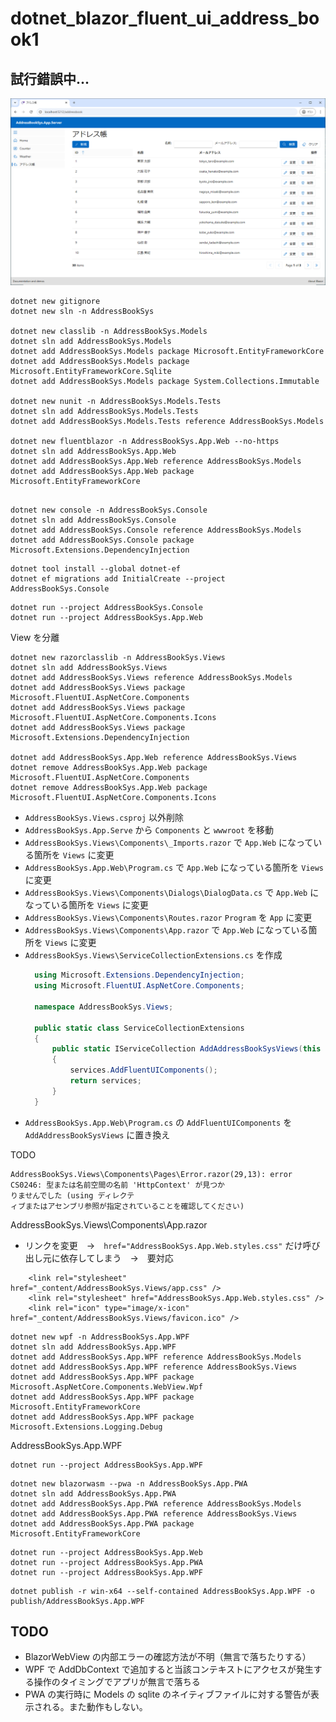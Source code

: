 # dotnet_blazor_fluent_ui_address_book1

## 試行錯誤中...

![alt text](images/README/image.png)

```
dotnet new gitignore
dotnet new sln -n AddressBookSys

dotnet new classlib -n AddressBookSys.Models
dotnet sln add AddressBookSys.Models
dotnet add AddressBookSys.Models package Microsoft.EntityFrameworkCore
dotnet add AddressBookSys.Models package Microsoft.EntityFrameworkCore.Sqlite
dotnet add AddressBookSys.Models package System.Collections.Immutable

dotnet new nunit -n AddressBookSys.Models.Tests
dotnet sln add AddressBookSys.Models.Tests
dotnet add AddressBookSys.Models.Tests reference AddressBookSys.Models

dotnet new fluentblazor -n AddressBookSys.App.Web --no-https
dotnet sln add AddressBookSys.App.Web
dotnet add AddressBookSys.App.Web reference AddressBookSys.Models
dotnet add AddressBookSys.App.Web package Microsoft.EntityFrameworkCore


```

```
dotnet new console -n AddressBookSys.Console
dotnet sln add AddressBookSys.Console
dotnet add AddressBookSys.Console reference AddressBookSys.Models
dotnet add AddressBookSys.Console package Microsoft.Extensions.DependencyInjection
```

```
dotnet tool install --global dotnet-ef
dotnet ef migrations add InitialCreate --project AddressBookSys.Console
```

```
dotnet run --project AddressBookSys.Console
dotnet run --project AddressBookSys.App.Web
```

View を分離
```
dotnet new razorclasslib -n AddressBookSys.Views
dotnet sln add AddressBookSys.Views
dotnet add AddressBookSys.Views reference AddressBookSys.Models
dotnet add AddressBookSys.Views package Microsoft.FluentUI.AspNetCore.Components
dotnet add AddressBookSys.Views package Microsoft.FluentUI.AspNetCore.Components.Icons
dotnet add AddressBookSys.Views package Microsoft.Extensions.DependencyInjection

dotnet add AddressBookSys.App.Web reference AddressBookSys.Views
dotnet remove AddressBookSys.App.Web package Microsoft.FluentUI.AspNetCore.Components
dotnet remove AddressBookSys.App.Web package Microsoft.FluentUI.AspNetCore.Components.Icons
```
* `AddressBookSys.Views.csproj` 以外削除
* `AddressBookSys.App.Serve` から `Components` と `wwwroot` を移動
* `AddressBookSys.Views\Components\_Imports.razor` で `App.Web` になっている箇所を `Views` に変更
* `AddressBookSys.App.Web\Program.cs` で `App.Web` になっている箇所を `Views` に変更
* `AddressBookSys.Views\Components\Dialogs\DialogData.cs` で `App.Web` になっている箇所を `Views` に変更
* `AddressBookSys.Views\Components\Routes.razor` `Program` を `App` に変更
* `AddressBookSys.Views\Components\App.razor` で `App.Web` になっている箇所を `Views` に変更
* `AddressBookSys.Views\ServiceCollectionExtensions.cs` を作成
  ```cs
    using Microsoft.Extensions.DependencyInjection;
    using Microsoft.FluentUI.AspNetCore.Components;

    namespace AddressBookSys.Views;

    public static class ServiceCollectionExtensions
    {
        public static IServiceCollection AddAddressBookSysViews(this IServiceCollection services)
        {
            services.AddFluentUIComponents();
            return services;
        }
    }
  ```
* `AddressBookSys.App.Web\Program.cs` の `AddFluentUIComponents` を `AddAddressBookSysViews` に置き換え

TODO
```
AddressBookSys.Views\Components\Pages\Error.razor(29,13): error CS0246: 型または名前空間の名前 'HttpContext' が見つか
りませんでした (using ディレクテ
ィブまたはアセンブリ参照が指定されていることを確認してください)
```

AddressBookSys.Views\Components\App.razor  
* リンクを変更　→　`href="AddressBookSys.App.Web.styles.css"` だけ呼び出し元に依存してしまう　→　要対応
```
    <link rel="stylesheet" href="_content/AddressBookSys.Views/app.css" />
    <link rel="stylesheet" href="AddressBookSys.App.Web.styles.css" />
    <link rel="icon" type="image/x-icon" href="_content/AddressBookSys.Views/favicon.ico" />
```


```
dotnet new wpf -n AddressBookSys.App.WPF
dotnet sln add AddressBookSys.App.WPF
dotnet add AddressBookSys.App.WPF reference AddressBookSys.Models
dotnet add AddressBookSys.App.WPF reference AddressBookSys.Views
dotnet add AddressBookSys.App.WPF package Microsoft.AspNetCore.Components.WebView.Wpf
dotnet add AddressBookSys.App.WPF package Microsoft.EntityFrameworkCore
dotnet add AddressBookSys.App.WPF package Microsoft.Extensions.Logging.Debug
```
<Project Sdk="Microsoft.NET.Sdk.Razor">
<RootNamespace>AddressBookSys.App.WPF</RootNamespace>

```
dotnet run --project AddressBookSys.App.WPF
```

```
dotnet new blazorwasm --pwa -n AddressBookSys.App.PWA
dotnet sln add AddressBookSys.App.PWA
dotnet add AddressBookSys.App.PWA reference AddressBookSys.Models
dotnet add AddressBookSys.App.PWA reference AddressBookSys.Views
dotnet add AddressBookSys.App.PWA package Microsoft.EntityFrameworkCore
```

```
dotnet run --project AddressBookSys.App.Web
dotnet run --project AddressBookSys.App.PWA
dotnet run --project AddressBookSys.App.WPF
```

```
dotnet publish -r win-x64 --self-contained AddressBookSys.App.WPF -o publish/AddressBookSys.App.WPF
```

## TODO
* BlazorWebView の内部エラーの確認方法が不明（無言で落ちたりする）
* WPF で AddDbContext で追加すると当該コンテキストにアクセスが発生する操作のタイミングでアプリが無言で落ちる
* PWA の実行時に Models の sqlite のネイティブファイルに対する警告が表示される。また動作もしない。
